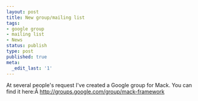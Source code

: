 ```yaml
---
layout: post
title: New group/mailing list
tags:
- google group
- mailing list
- News
status: publish
type: post
published: true
meta:
  _edit_last: '1'
---
```

At several people's request I've created a Google group for Mack. You can find it here:Â <a href="http://groups.google.com/group/mack-framework" target="_blank">http://groups.google.com/group/mack-framework</a>
